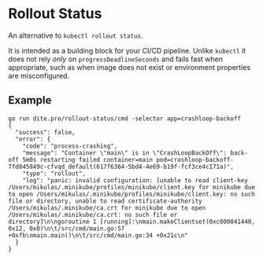 Rollout Status
==============

An alternative to `kubectl rollout status`.

It is intended as a building block for your CI/CD pipeline. Unlike `kubectl` it does not rely *only* on `progressDeadlineSeconds` and fails fast when appropriate, such as when image does not exist or environment properties are misconfigured. 

Example
-------

```console
go run dite.pro/rollout-status/cmd -selector app=crashloop-backoff
{
  "success": false,
  "error": {
    "code": "process-crashing",
    "message": "Container \"main\" is in \"CrashLoopBackOff\": back-off 5m0s restarting failed container=main pod=crashloop-backoff-7fd845849c-cfvqd_default(617f6364-5bd4-4e69-b19f-fcf3ce4c171a)",
    "type": "rollout",
    "log": "panic: invalid configuration: [unable to read client-key /Users/mikulas/.minikube/profiles/minikube/client.key for minikube due to open /Users/mikulas/.minikube/profiles/minikube/client.key: no such file or directory, unable to read certificate-authority /Users/mikulas/.minikube/ca.crt for minikube due to open /Users/mikulas/.minikube/ca.crt: no such file or directory]\n\ngoroutine 1 [running]:\nmain.makeClientset(0xc000041440, 0x12, 0x0)\n\t/src/cmd/main.go:57 +0xfb\nmain.main()\n\t/src/cmd/main.go:34 +0x21c\n"
  }
}
```
